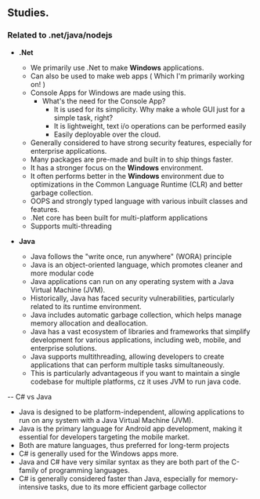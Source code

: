 ## Studies.

### Related to .net/java/nodejs 

  - **.Net**
      - We primarily use .Net to make **Windows** applications.
      - Can also be used to make web apps ( Which I'm primarily working on! )
      - Console Apps for Windows are made using this.
          - What's the need for the Console App?
              - It is used for its simplicity. Why make a whole GUI just for a simple task, right?
              - It is lightweight, text i/o operations can be performed easily
              - Easily deployable over the cloud.
      - Generally considered to have strong security features, especially for enterprise applications.
      - Many packages are pre-made and built in to ship things faster.
      - It has a stronger focus on the **Windows** environment.
      - It often performs better in the **Windows** environment due to optimizations in the Common Language Runtime (CLR) and better garbage collection.
      - OOPS and strongly typed language with various inbuilt classes and features.
      - .Net core has been built for multi-platform applications
      - Supports multi-threading
              

  - **Java**
      - Java follows the "write once, run anywhere" (WORA) principle
      - Java is an object-oriented language, which promotes cleaner and more modular code
      - Java applications can run on any operating system with a Java Virtual Machine (JVM).
      - Historically, Java has faced security vulnerabilities, particularly related to its runtime environment.
      - Java includes automatic garbage collection, which helps manage memory allocation and deallocation.
      - Java has a vast ecosystem of libraries and frameworks that simplify development for various applications, including web, mobile, and enterprise solutions.
      - Java supports multithreading, allowing developers to create applications that can perform multiple tasks simultaneously.
      - This is particularly advantageous if you want to maintain a single codebase for multiple platforms, cz it uses JVM to run java code.

 -- C# vs Java
   - Java is designed to be platform-independent, allowing applications to run on any system with a Java Virtual Machine (JVM).
   - Java is the primary language for Android app development, making it essential for developers targeting the mobile market.
   - Both are mature languages, thus preferred for long-term projects
   - C# is generally used for the Windows apps more.
   - Java and C# have very similar syntax as they are both part of the C-family of programming languages.
   - C# is generally considered faster than Java, especially for memory-intensive tasks, due to its more efficient garbage collector
